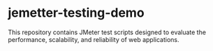 # jemetter-testing-demo
This repository contains JMeter test scripts designed to evaluate the performance, scalability, and reliability of web applications.
